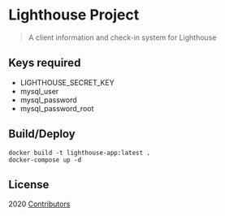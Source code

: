 # Lighthouse Project

> A client information and check-in system for Lighthouse


## Keys required
- LIGHTHOUSE_SECRET_KEY
- mysql_user
- mysql_password
- mysql_password_root


## Build/Deploy
```
docker build -t lighthouse-app:latest .
docker-compose up -d
```

## License

2020 [Contributors](https://github.com/le717/lighthouse/graphs/contributors)
